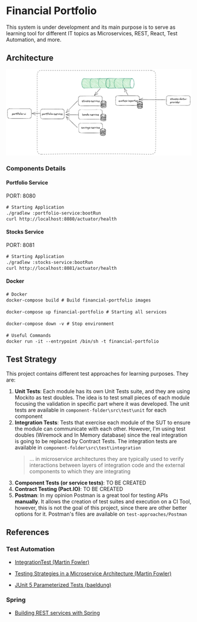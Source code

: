 # Financial Portfolio

This system is under development and its main purpose is to serve as learning tool for different IT topics as Microservices, REST, React, Test Automation, and more. 

## Architecture

![Architecture](documents/architecture.png)

### Components Details

#### Portfolio Service

PORT: 8080

````shell
# Starting Application
./gradlew :portfolio-service:bootRun
curl http://localhost:8080/actuator/health
````

#### Stocks Service

PORT: 8081

````shell
# Starting Application
./gradlew :stocks-service:bootRun
curl http://localhost:8081/actuator/health
````

#### Docker

````shell
# Docker
docker-compose build # Build financial-portfolio images

docker-compose up financial-portfolio # Starting all services

docker-compose down -v # Stop environment

# Useful Commands
docker run -it --entrypoint /bin/sh -t financial-portfolio
````

## Test Strategy

This project contains different test approaches for learning purposes. They are:
1. **Unit Tests**: 
Each module has its own Unit Tests suite, and they are using Mockito as test doubles. The idea is to test small pieces of each module focusing the validation in specific part where it was developed. The unit tests are available in `component-folder\src\test\unit` for each component
2. **Integration Tests**: 
Tests that exercise each module of the SUT to ensure the module can communicate with each other. However, I'm using test doubles (Wiremock and In Memory database) since the real integration is going to be replaced by Contract Tests. The integration tests are available in `component-folder\src\test\integration`
   > ... in microservice architectures they are typically used to verify interactions between layers of integration code and the external components to which they are integrating
3. **Component Tests (or service tests)**: TO BE CREATED
4. **Contract Testing (Pact.IO)**: TO BE CREATED
5. **Postman**: In my opinion Postman is a great tool for testing APIs **manually**. It allows the creation of test suites and execution on a CI Tool, however, this is not the goal of this project, since there are other better options for it. Postman's files are available on `test-approaches/Postman`

## References

### Test Automation

- [IntegrationTest (Martin Fowler)](https://martinfowler.com/bliki/IntegrationTest.html)

- [Testing Strategies in a Microservice Architecture (Martin Fowler)](https://martinfowler.com/articles/microservice-testing/#testing-integration-introduction)

- [JUnit 5 Parameterized Tests (baeldung)](https://www.baeldung.com/parameterized-tests-junit-5)
### Spring

- [Building REST services with Spring](https://spring.io/guides/tutorials/rest/)

